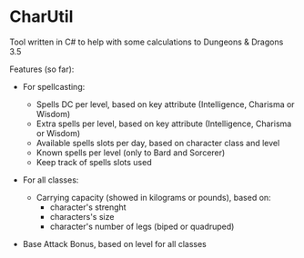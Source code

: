 # CharUtil
Tool written in C# to help with some calculations to Dungeons & Dragons 3.5

Features (so far):
 - For spellcasting:
    * Spells DC per level, based on key attribute (Intelligence, Charisma or Wisdom)
    * Extra spells per level, based on key attribute (Intelligence, Charisma or Wisdom)
    * Available spells slots per day, based on character class and level
    * Known spells per level (only to Bard and Sorcerer)
    * Keep track of spells slots used
  
  - For all classes:
    * Carrying capacity (showed in kilograms or pounds), based on: 
      + character's strenght
      + characters's size
      + character's number of legs (biped or quadruped)
      
  - Base Attack Bonus, based on level for all classes


